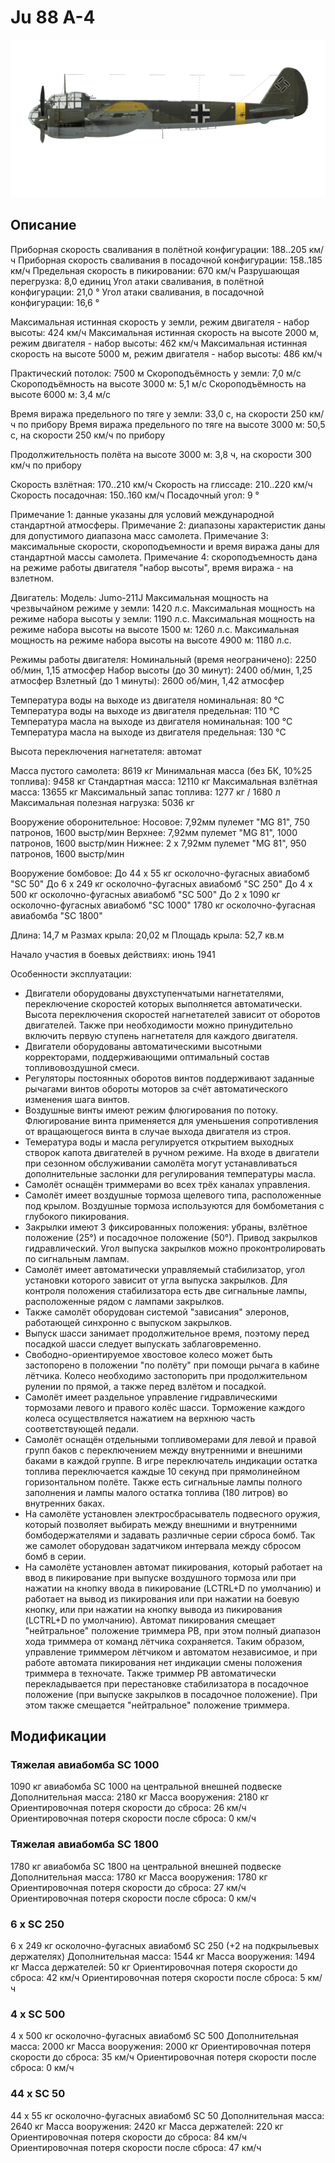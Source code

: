# Ju 88 A-4

![ju88a4](../images/ju88a4.png)

## Описание

Приборная скорость сваливания в полётной конфигурации: 188..205 км/ч
Приборная скорость сваливания в посадочной конфигурации: 158..185 км/ч
Предельная скорость в пикировании: 670 км/ч
Разрушающая перегрузка: 8,0 единиц
Угол атаки сваливания, в полётной конфигурации: 21,0 °
Угол атаки сваливания, в посадочной конфигурации: 16,6 °

Максимальная истинная скорость у земли, режим двигателя - набор высоты: 424 км/ч
Максимальная истинная скорость на высоте 2000 м, режим двигателя - набор высоты: 462 км/ч
Максимальная истинная скорость на высоте 5000 м, режим двигателя - набор высоты: 486 км/ч

Практический потолок: 7500 м
Скороподъёмность у земли: 7,0 м/с
Скороподъёмность на высоте 3000 м: 5,1 м/с
Скороподъёмность на высоте 6000 м: 3,4 м/с

Время виража предельного по тяге у земли: 33,0 с, на скорости 250 км/ч по прибору
Время виража предельного по тяге на высоте 3000 м: 50,5 с, на скорости 250 км/ч по прибору

Продолжительность полёта на высоте 3000 м: 3,8 ч, на скорости 300 км/ч по прибору

Скорость взлётная: 170..210 км/ч
Скорость на глиссаде: 210..220 км/ч
Скорость посадочная: 150..160 км/ч
Посадочный угол: 9 °

Примечание 1: данные указаны для условий международной стандартной атмосферы.
Примечание 2: диапазоны характеристик даны для допустимого диапазона масс самолета.
Примечание 3: максимальные скорости, скороподъемности и время виража даны для стандартной массы самолета.
Примечание 4: скороподъемность дана на режиме работы двигателя "набор высоты", время виража - на взлетном.

Двигатель:
Модель: Jumo-211J
Максимальная мощность на чрезвычайном режиме у земли: 1420 л.с.
Максимальная мощность на режиме набора высоты у земли: 1190 л.с.
Максимальная мощность на режиме набора высоты на высоте 1500 м: 1260 л.с.
Максимальная мощность на режиме набора высоты на высоте 4900 м: 1180 л.с.

Режимы работы двигателя:
Номинальный (время неограничено): 2250 об/мин, 1,15 атмосфер
Набор высоты (до 30 минут): 2400 об/мин, 1,25 атмосфер
Взлетный (до 1 минуты): 2600 об/мин, 1,42 атмосфер

Температура воды на выходе из двигателя номинальная: 80 °С
Температура воды на выходе из двигателя предельная: 110 °С
Температура масла на выходе из двигателя номинальная: 100 °С
Температура масла на выходе из двигателя предельная: 130 °С

Высота переключения нагнетателя: автомат 

Масса пустого самолета: 8619 кг
Минимальная масса (без БК, 10%25 топлива): 9458 кг
Стандартная масса: 12110 кг
Максимальная взлётная масса: 13655 кг
Максимальный запас топлива: 1277 кг / 1680 л
Максимальная полезная нагрузка: 5036 кг

Вооружение оборонительное:
Носовое: 7,92мм пулемет "MG 81", 750 патронов, 1600 выстр/мин
Верхнее: 7,92мм пулемет "MG 81", 1000 патронов, 1600 выстр/мин
Нижнее: 2 x 7,92мм пулемет "MG 81", 950 патронов, 1600 выстр/мин

Вооружение бомбовое:
До 44 x 55 кг осколочно-фугасных авиабомб "SC 50"
До 6 x 249 кг осколочно-фугасных авиабомб "SC 250"
До 4 x 500 кг осколочно-фугасных авиабомб "SC 500"
До 2 x 1090 кг осколочно-фугасных авиабомб "SC 1000"
1780 кг осколочно-фугасная авиабомба "SC 1800"

Длина: 14,7 м
Размах крыла: 20,02 м
Площадь крыла: 52,7 кв.м

Начало участия в боевых действиях: июнь 1941

Особенности эксплуатации:
- Двигатели оборудованы двухступенчатыми нагнетателями, переключение скоростей которых выполняется автоматически. Высота переключения скоростей нагнетателей зависит от оборотов двигателей. Также при необходимости можно принудительно включить первую ступень нагнетателя для каждого двигателя.
- Двигатели оборудованы автоматическими высотными корректорами, поддерживающими оптимальный состав топливовоздушной смеси.
- Регуляторы постоянных оборотов винтов поддерживают заданные рычагами винтов обороты моторов за счёт автоматического изменения шага винтов.
- Воздушные винты имеют режим флюгирования по потоку. Флюгирование винта применяется для уменьшения сопротивления от вращающегося винта в случае выхода двигателя из строя.
- Темература воды и масла регулируется открытием выходных створок капота двигателей в ручном режиме. На входе в двигатели при сезонном обслуживании самолёта могут устанавливаться дополнительные заслонки для регулирования температуры масла.
- Самолёт оснащён триммерами во всех трёх каналах управления.
- Самолёт имеет воздушные тормоза щелевого типа, расположенные под крылом. Воздушные тормоза используются для бомбометания с глубокого пикирования.
- Закрылки имеют 3 фиксированных положения: убраны, взлётное положение (25°) и посадочное положение (50°). Привод закрылков гидравлический. Угол выпуска закрылков можно проконтролировать по сигнальным лампам.
- Самолёт имеет автоматически управляемый стабилизатор, угол установки которого зависит от угла выпуска закрылков. Для контроля положения стабилизатора есть две сигнальные лампы, расположенные рядом с лампами закрылков.
- Также самолёт оборудован системой "зависания" элеронов, работающей синхронно с выпуском закрылков.
- Выпуск шасси занимает продолжительное время, поэтому перед посадкой шасси следует выпускать заблаговременно.
- Свободно-ориентируемое хвостовое колесо может быть застопорено в положении "по полёту" при помощи рычага в кабине лётчика. Колесо необходимо застопорить при продолжительном рулении по прямой, а также перед взлётом и посадкой.
- Самолёт имеет раздельное управление гидравлическими тормозами левого и правого колёс шасси. Торможение каждого колеса осуществляется нажатием на верхнюю часть соответствующей педали.
- Самолёт оснащён отдельными топливомерами для левой и правой групп баков с переключением между внутренними и внешними баками в каждой группе. В игре переключатель индикации остатка топлива переключается каждые 10 секунд при прямолинейном горизонтальном полёте. Также есть сигнальные лампы полного заполнения и лампы малого остатка топлива (180 литров) во внутренних баках.
- На самолёте установлен электросбрасыватель подвесного оружия, который позволяет выбирать между внешними и внутренними бомбодержателями и задавать различные серии сброса бомб. Так же самолет оборудован задатчиком интервала между сбросом бомб в серии.
- На самолёте установлен автомат пикирования, который работает на ввод в пикирование при выпуске воздушного тормоза или при нажатии на кнопку ввода в пикирование (LCTRL+D по умолчанию) и работает на вывод из пикирования или при нажатии на боевую кнопку, или при нажатии на кнопку вывода из пикирования (LCTRL+D по умолчанию). Автомат пикирования смещает "нейтральное" положение триммера РВ, при этом полный диапазон хода триммера от команд лётчика сохраняется. Таким образом, управление триммером лётчиком и автоматом независимое, и при работе автомата пикирования нет индикации смены положения триммера в техночате. Также триммер РВ автоматически перекладывается при перестановке стабилизатора в посадочное положение (при выпуске закрылков в посадочное положение). При этом также смещается "нейтральное" положение триммера.

## Модификации


### Тяжелая авиабомба SC 1000

1090 кг авиабомба SC 1000 на центральной внешней подвеске
Дополнительная масса: 2180 кг
Масса вооружения: 2180 кг
Ориентировочная потеря скорости до сброса: 26 км/ч
Ориентировочная потеря скорости после сброса: 0 км/ч

### Тяжелая авиабомба SC 1800

1780 кг авиабомба SC 1800 на центральной внешней подвеске
Дополнительная масса: 1780 кг
Масса вооружения: 1780 кг
Ориентировочная потеря скорости до сброса: 27 км/ч
Ориентировочная потеря скорости после сброса: 0 км/ч

### 6 x SC 250

6 x 249 кг осколочно-фугасных авиабомб SC 250 (+2 на подкрыльевых держателях)
Дополнительная масса: 1544 кг
Масса вооружения: 1494 кг
Масса держателей: 50 кг
Ориентировочная потеря скорости до сброса: 42 км/ч
Ориентировочная потеря скорости после сброса: 5 км/ч

### 4 x SC 500

4 x 500 кг осколочно-фугасных авиабомб SC 500
Дополнительная масса: 2000 кг
Масса вооружения: 2000 кг
Ориентировочная потеря скорости до сброса: 35 км/ч
Ориентировочная потеря скорости после сброса: 0 км/ч

### 44 x SC 50

44 x 55 кг осколочно-фугасных авиабомб SC 50
Дополнительная масса: 2640 кг
Масса вооружения: 2420 кг
Масса держателей: 220 кг
Ориентировочная потеря скорости до сброса: 84 км/ч
Ориентировочная потеря скорости после сброса: 47 км/ч